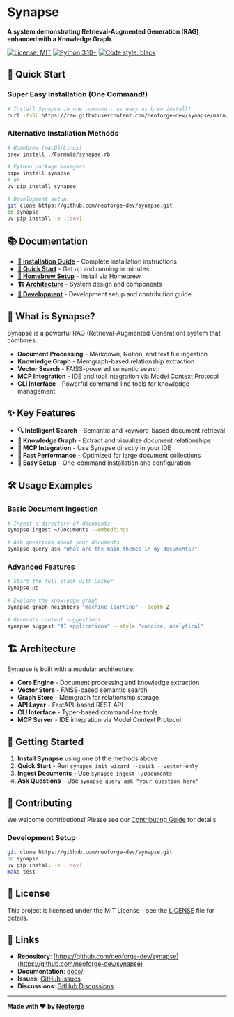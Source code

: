 # Synapse

**A system demonstrating Retrieval-Augmented Generation (RAG) enhanced with a Knowledge Graph.**

[![License: MIT](https://img.shields.io/badge/License-MIT-yellow.svg)](https://opensource.org/licenses/MIT)
[![Python 3.10+](https://img.shields.io/badge/python-3.10+-blue.svg)](https://www.python.org/downloads/)
[![Code style: black](https://img.shields.io/badge/code%20style-black-000000.svg)](https://github.com/psf/black)

## 🚀 Quick Start

### **Super Easy Installation (One Command!)**
```bash
# Install Synapse in one command - as easy as brew install!
curl -fsSL https://raw.githubusercontent.com/neoforge-dev/synapse/main/scripts/install.sh | bash
```

### **Alternative Installation Methods**
```bash
# Homebrew (macOS/Linux)
brew install ./Formula/synapse.rb

# Python package managers
pipx install synapse
# or
uv pip install synapse

# Development setup
git clone https://github.com/neoforge-dev/synapse.git
cd synapse
uv pip install -e .[dev]
```

## 📚 Documentation

- **[📖 Installation Guide](docs/guides/installation.md)** - Complete installation instructions
- **[🚀 Quick Start](docs/guides/quickstart.md)** - Get up and running in minutes
- **[🍺 Homebrew Setup](docs/guides/homebrew-tap.md)** - Install via Homebrew
- **[🏗️ Architecture](docs/architecture/overview.md)** - System design and components
- **[🔧 Development](docs/development/roadmap.md)** - Development setup and contribution guide

## 🎯 What is Synapse?

Synapse is a powerful RAG (Retrieval-Augmented Generation) system that combines:

- **Document Processing** - Markdown, Notion, and text file ingestion
- **Knowledge Graph** - Memgraph-based relationship extraction
- **Vector Search** - FAISS-powered semantic search
- **MCP Integration** - IDE and tool integration via Model Context Protocol
- **CLI Interface** - Powerful command-line tools for knowledge management

## ✨ Key Features

- **🔍 Intelligent Search** - Semantic and keyword-based document retrieval
- **🧠 Knowledge Graph** - Extract and visualize document relationships
- **📱 MCP Integration** - Use Synapse directly in your IDE
- **🚀 Fast Performance** - Optimized for large document collections
- **🔧 Easy Setup** - One-command installation and configuration

## 🛠️ Usage Examples

### **Basic Document Ingestion**
```bash
# Ingest a directory of documents
synapse ingest ~/Documents --embeddings

# Ask questions about your documents
synapse query ask "What are the main themes in my documents?"
```

### **Advanced Features**
```bash
# Start the full stack with Docker
synapse up

# Explore the knowledge graph
synapse graph neighbors "machine learning" --depth 2

# Generate content suggestions
synapse suggest "AI applications" --style "concise, analytical"
```

## 🏗️ Architecture

Synapse is built with a modular architecture:

- **Core Engine** - Document processing and knowledge extraction
- **Vector Store** - FAISS-based semantic search
- **Graph Store** - Memgraph for relationship storage
- **API Layer** - FastAPI-based REST API
- **CLI Interface** - Typer-based command-line tools
- **MCP Server** - IDE integration via Model Context Protocol

## 🚀 Getting Started

1. **Install Synapse** using one of the methods above
2. **Quick Start** - Run `synapse init wizard --quick --vector-only`
3. **Ingest Documents** - Use `synapse ingest ~/Documents`
4. **Ask Questions** - Use `synapse query ask "your question here"`

## 🤝 Contributing

We welcome contributions! Please see our [Contributing Guide](CONTRIBUTING.md) for details.

### **Development Setup**
```bash
git clone https://github.com/neoforge-dev/synapse.git
cd synapse
uv pip install -e .[dev]
make test
```

## 📄 License

This project is licensed under the MIT License - see the [LICENSE](LICENSE) file for details.

## 🔗 Links

- **Repository**: [https://github.com/neoforge-dev/synapse](https://github.com/neoforge-dev/synapse)
- **Documentation**: [docs/](docs/)
- **Issues**: [GitHub Issues](https://github.com/neoforge-dev/synapse/issues)
- **Discussions**: [GitHub Discussions](https://github.com/neoforge-dev/synapse/discussions)

---

**Made with ❤️ by [Neoforge](https://neoforge.dev)**